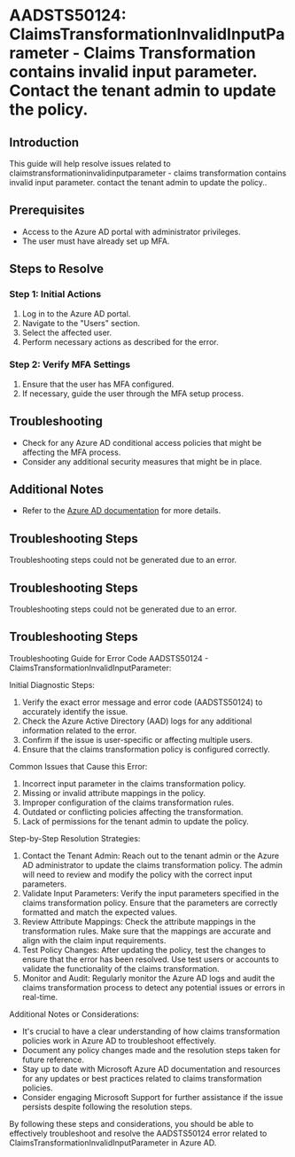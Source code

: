 # AADSTS50124: ClaimsTransformationInvalidInputParameter - Claims Transformation contains invalid input parameter. Contact the tenant admin to update the policy.

## Introduction
This guide will help resolve issues related to claimstransformationinvalidinputparameter - claims transformation contains invalid input parameter. contact the tenant admin to update the policy..

## Prerequisites
- Access to the Azure AD portal with administrator privileges.
- The user must have already set up MFA.

## Steps to Resolve

### Step 1: Initial Actions
1. Log in to the Azure AD portal.
2. Navigate to the "Users" section.
3. Select the affected user.
4. Perform necessary actions as described for the error.

### Step 2: Verify MFA Settings
1. Ensure that the user has MFA configured.
2. If necessary, guide the user through the MFA setup process.

## Troubleshooting
- Check for any Azure AD conditional access policies that might be affecting the MFA process.
- Consider any additional security measures that might be in place.

## Additional Notes
- Refer to the [Azure AD documentation](https://learn.microsoft.com/en-us/azure/active-directory/) for more details.


## Troubleshooting Steps
Troubleshooting steps could not be generated due to an error.

## Troubleshooting Steps
Troubleshooting steps could not be generated due to an error.

## Troubleshooting Steps
Troubleshooting Guide for Error Code AADSTS50124 - ClaimsTransformationInvalidInputParameter:

Initial Diagnostic Steps:
1. Verify the exact error message and error code (AADSTS50124) to accurately identify the issue.
2. Check the Azure Active Directory (AAD) logs for any additional information related to the error.
3. Confirm if the issue is user-specific or affecting multiple users.
4. Ensure that the claims transformation policy is configured correctly.

Common Issues that Cause this Error:
1. Incorrect input parameter in the claims transformation policy.
2. Missing or invalid attribute mappings in the policy.
3. Improper configuration of the claims transformation rules.
4. Outdated or conflicting policies affecting the transformation.
5. Lack of permissions for the tenant admin to update the policy.

Step-by-Step Resolution Strategies:
1. Contact the Tenant Admin: Reach out to the tenant admin or the Azure AD administrator to update the claims transformation policy. The admin will need to review and modify the policy with the correct input parameters.
2. Validate Input Parameters: Verify the input parameters specified in the claims transformation policy. Ensure that the parameters are correctly formatted and match the expected values.
3. Review Attribute Mappings: Check the attribute mappings in the transformation rules. Make sure that the mappings are accurate and align with the claim input requirements.
4. Test Policy Changes: After updating the policy, test the changes to ensure that the error has been resolved. Use test users or accounts to validate the functionality of the claims transformation.
5. Monitor and Audit: Regularly monitor the Azure AD logs and audit the claims transformation process to detect any potential issues or errors in real-time.

Additional Notes or Considerations:
- It's crucial to have a clear understanding of how claims transformation policies work in Azure AD to troubleshoot effectively.
- Document any policy changes made and the resolution steps taken for future reference.
- Stay up to date with Microsoft Azure AD documentation and resources for any updates or best practices related to claims transformation policies.
- Consider engaging Microsoft Support for further assistance if the issue persists despite following the resolution steps.

By following these steps and considerations, you should be able to effectively troubleshoot and resolve the AADSTS50124 error related to ClaimsTransformationInvalidInputParameter in Azure AD.